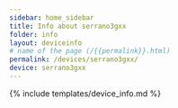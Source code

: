 ```yaml
---
sidebar: home_sidebar
title: Info about serrano3gxx
folder: info
layout: deviceinfo
# name of the page (/{{permalink}}.html)
permalink: /devices/serrano3gxx/
device: serrano3gxx
---
```

{% include templates/device_info.md %}
